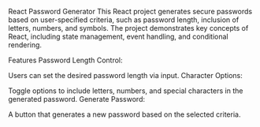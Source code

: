 

React Password Generator
This React project generates secure passwords based on user-specified criteria, such as password length, inclusion of letters, numbers, and symbols. The project demonstrates key concepts of React, including state management, event handling, and conditional rendering.

Features
Password Length Control:

Users can set the desired password length via input.
Character Options:

Toggle options to include letters, numbers, and special characters in the generated password.
Generate Password:

A button that generates a new password based on the selected criteria.
